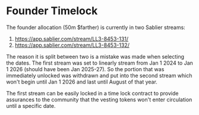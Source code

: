 # Founder Timelock

The founder allocation (50m $farther) is currently in two Sablier streams:

1. https://app.sablier.com/stream/LL3-8453-131/
2. https://app.sablier.com/stream/LL3-8453-132/

The reason it is split between two is a mistake was made when selecting the dates. The first stream was set to linearly stream from Jan 1 2024 to Jan 1 2026 (should have been Jan 2025-27). So the portion that was immediately unlocked was withdrawn and put into the second stream which won't begin until Jan 1 2026 and last until August of that year.

The first stream can be easily locked in a time lock contract to provide assurances to the community that the vesting tokens won't enter circulation until a specific date.